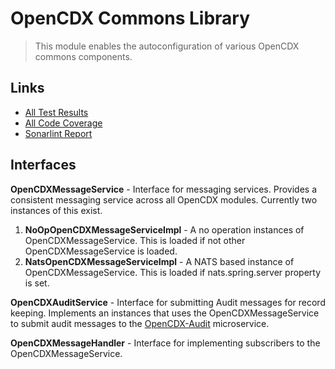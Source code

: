 # OpenCDX Commons Library
> This module enables the autoconfiguration of various OpenCDX commons components. 

## Links
- [All Test Results](build/reports/tests/test/index.html)
- [All Code Coverage](build/reports/jacoco/test/html/index.html)
- [Sonarlint Report](build/reports/sonarlint/sonarlintMain.html)

## Interfaces
**OpenCDXMessageService** - Interface for messaging services.  Provides a consistent messaging service across all OpenCDX modules. Currently two instances of this exist. 
 1. **NoOpOpenCDXMessageServiceImpl** - A no operation instances of OpenCDXMessageService.  This is loaded if not other OpenCDXMessageService is loaded.
2. **NatsOpenCDXMessageServiceImpl** - A NATS based instance of OpenCDXMessageService.  This is loaded if nats.spring.server property is set.

**OpenCDXAuditService** - Interface for submitting Audit messages for record keeping.  Implements an instances that uses the OpenCDXMessageService to submit audit messages to the [OpenCDX-Audit](../opencdx-audit/README.md) microservice.

**OpenCDXMessageHandler** - Interface for implementing subscribers to the OpenCDXMessageService.